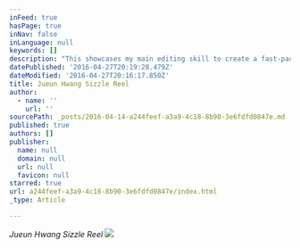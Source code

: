 ```yaml
---
inFeed: true
hasPage: true
inNav: false
inLanguage: null
keywords: []
description: "This showcases my main editing skill to create a fast-paced short form video. It's inspired by my favorite childhood storybook, The Little Prince. "
datePublished: '2016-04-27T20:19:28.479Z'
dateModified: '2016-04-27T20:16:17.850Z'
title: Jueun Hwang Sizzle Reel
author:
  - name: ''
    url: ''
sourcePath: _posts/2016-04-14-a244feef-a3a9-4c18-8b90-3e6fdfd0847e.md
published: true
authors: []
publisher:
  name: null
  domain: null
  url: null
  favicon: null
starred: true
url: a244feef-a3a9-4c18-8b90-3e6fdfd0847e/index.html
_type: Article

---
```

_Jueun Hwang Sizzle Reel_
![](https://s3-us-west-2.amazonaws.com/the-grid-img/p/562296452b7c84eb603a460fb1cd21ac68cdd6ca.png)